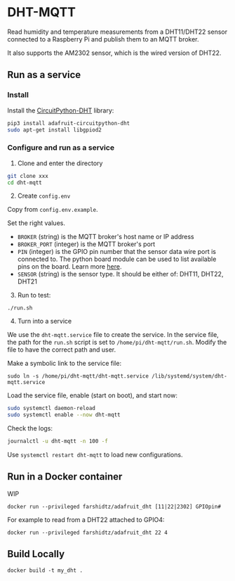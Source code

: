 # DHT-MQTT
Read humidity and temperature measurements from a DHT11/DHT22 sensor connected to a Raspberry Pi and publish them to an MQTT broker.

It also supports the AM2302 sensor, which is the wired version of DHT22.

## Run as a service
### Install
Install the [CircuitPython-DHT](https://github.com/adafruit/Adafruit_CircuitPython_DHT) library:
```bash
pip3 install adafruit-circuitpython-dht
sudo apt-get install libgpiod2
```

### Configure and run as a service
1. Clone and enter the directory

```bash
git clone xxx
cd dht-mqtt
```

2. Create `config.env`

Copy from `config.env.example`.

Set the right values.

* `BROKER` (string) is the MQTT broker's host name or IP address
* `BROKER_PORT` (integer) is the MQTT broker's port
* `PIN` (integer) is the GPIO pin number that the sensor data wire port is connected to. The python board module can be used to list available pins on the board. Learn more [here](https://learn.adafruit.com/circuitpython-digital-inputs-and-outputs/board-pins).
* `SENSOR` (string) is the sensor type. It should be either of: DHT11, DHT22, DHT21

3. Run to test:

```
./run.sh
```

4. Turn into a service

We use the `dht-mqtt.service` file to create the service.
In the service file, the path for the `run.sh` script is set to `/home/pi/dht-mqtt/run.sh`.
Modify the file to have the correct path and user.

Make a symbolic link to the service file:
```
sudo ln -s /home/pi/dht-mqtt/dht-mqtt.service /lib/systemd/system/dht-mqtt.service
```

Load the service file, enable (start on boot), and start now:
```bash
sudo systemctl daemon-reload
sudo systemctl enable --now dht-mqtt
```

Check the logs:
```bash
journalctl -u dht-mqtt -n 100 -f
```

Use `systemctl restart dht-mqtt` to load new configurations.

## Run in a Docker container
WIP

```
docker run --privileged farshidtz/adafruit_dht [11|22|2302] GPIOpin#
```

For example to read from a DHT22 attached to GPIO4:
```
docker run --privileged farshidtz/adafruit_dht 22 4

```

## Build Locally
```
docker build -t my_dht .
```
